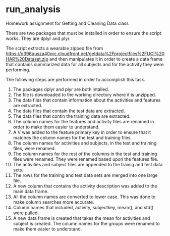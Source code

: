 # run_analysis
Homework assignment for Getting and Cleaning Data class

There are two packages that must be installed in order to ensure the script works.
They are dplyr and plyr. 

The script extracts a wearable zipped file from https://d396qusza40orc.cloudfront.net/getdata%2Fprojectfiles%2FUCI%20HAR%20Dataset.zip
and then manipulates it in order to create a data frame that contains summarized data for all subjects and 
for the activity they were performing. 

The following steps are performed in order to accomplish this task.
1. The packages dplyr and plyr are both intalled. <br>
2. The file is downloaded to the working directory where it is unzipped. <br>
3. The data files that contain information about the activities and features are extracted. <br>
4. The data files that contain the test data are extracted. <br>
5. The data files that contin the training data are extracted. <br>
6. The column names for the features and activity files are renamed in order to make them easier to understand. <br>
7. A V was added to the feature primary key in order to ensure that it matches the column names for the test and training files. <br>
8. The column names for activities and subjects, in the test and training files, were renamed. <br>
9. The column names for the rest of the columns in the test and training files were renamed. They were renamed based upon the features file. <br>
10. The activities and subject files are appended to the trainig and test data sets. <br>
11. The rows for the training and test data sets are merged into one large file.  <br>
12. A new column that contains the activity description was added to the main data frame. <br>
13. All the column names are converted to lower case. This was done to make column searches more accurate. <br>
14. Column names that included, activity, subjectkey, mean(), and std() were pulled.  <br>
15. A new data frame is created that takes the mean for activities and subject is created. The column names for the groups were renamed to make them easier to understand. <br>

